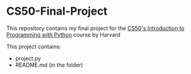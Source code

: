 # **CS50-Final-Project**

This repository contains my final project for the [CS50's Introduction to Programming with Python](https://cs50.harvard.edu/x/2023/project/) course by Harvard

This project contains:
* project.py
* README.md (in the folder)
